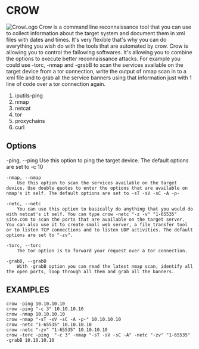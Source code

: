 # CROW
![CrowLogo](https://cdn.pixabay.com/photo/2017/01/31/17/00/animal-2025562_960_720.png)
Crow is a command line reconnaissance tool that you can use to collect information about the target system and document them in xml files with dates and times. It's very flexible that's why you can do everything you wish do with the tools that are automated by crow. Crow is allowing you to control the fallowing softwares. It's allowing you to combine the options to execute better reconnaissance attacks. For example you could use -torc, -nmap and -grabB to scan the services available on the target device from a tor connection, write the output of nmap scan in to a xml file and to grab all the service banners using that information just with 1 line of code over a tor connection again.
 
1) iputils-ping 
2) nmap 
3) netcat
4) tor
5) proxychains 
6) curl

## Options

-ping, --ping 
		Use this option to ping the target device. The default options are set to -c 10

    -nmap, --nmap
		Use this option to scan the services available on the target device. Use double quotes to enter the options that are available on nmap's it self. The default options are set to -sT -sV -sC -A -p-

	-netc, --netc
		You can use this option to basically do anything that you would do with netcat's it self. You can type crow -netc "-z -v" "1-65535" site.com to scan the ports that are available on the target server. You can also use it to create small web server, a file transfer tool or to listen TCP connections and to listen UDP activities. The default options are set to "-zv".

	-torc, --torc
		The tor option is to forward your request over a tor connection.
	
	-grabB, --grabB
		With -grabB option you can read the latest nmap scan, identify all the open ports, loop through all them and grab all the banners.

## EXAMPLES
	crow -ping 10.10.10.10
	crow -ping "-c 3" 10.10.10.10
	crow -nmap 10.10.10.10
	crow -nmap "-sT -sV -sC -A -p-" 10.10.10.10
	crow -netc "1-65535" 10.10.10.10
	crow -netc "-zv" "1-65535" 10.10.10.10
	crow -torc -ping  "-c 3" -nmap "-sT -sV -sC -A" -netc "-zv" "1-65535" -grabB 10.10.10.10